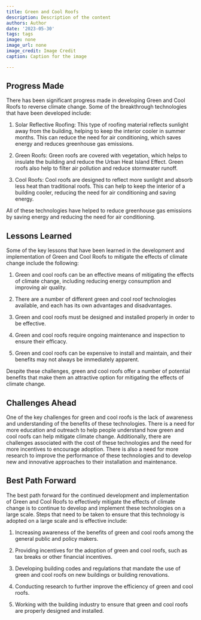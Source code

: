 ```yaml
---
title: Green and Cool Roofs
description: Description of the content
authors: Author
date: '2023-05-30'
tags: tags
image: none
image_url: none
image_credit: Image Credit
caption: Caption for the image

---
```




## Progress Made

There has been significant progress made in developing Green and Cool Roofs to reverse climate change. Some of the breakthrough technologies that have been developed include:

1. Solar Reflective Roofing: This type of roofing material reflects sunlight away from the building, helping to keep the interior cooler in summer months. This can reduce the need for air conditioning, which saves energy and reduces greenhouse gas emissions.

2. Green Roofs: Green roofs are covered with vegetation, which helps to insulate the building and reduce the Urban Heat Island Effect. Green roofs also help to filter air pollution and reduce stormwater runoff.

3. Cool Roofs: Cool roofs are designed to reflect more sunlight and absorb less heat than traditional roofs. This can help to keep the interior of a building cooler, reducing the need for air conditioning and saving energy.

All of these technologies have helped to reduce greenhouse gas emissions by saving energy and reducing the need for air conditioning.

## Lessons Learned

Some of the key lessons that have been learned in the development and implementation of Green and Cool Roofs to mitigate the effects of climate change include the following:

1. Green and cool roofs can be an effective means of mitigating the effects of climate change, including reducing energy consumption and improving air quality.

2. There are a number of different green and cool roof technologies available, and each has its own advantages and disadvantages.

3. Green and cool roofs must be designed and installed properly in order to be effective.

4. Green and cool roofs require ongoing maintenance and inspection to ensure their efficacy.

5. Green and cool roofs can be expensive to install and maintain, and their benefits may not always be immediately apparent.

Despite these challenges, green and cool roofs offer a number of potential benefits that make them an attractive option for mitigating the effects of climate change.

## Challenges Ahead

One of the key challenges for green and cool roofs is the lack of awareness and understanding of the benefits of these technologies. There is a need for more education and outreach to help people understand how green and cool roofs can help mitigate climate change. Additionally, there are challenges associated with the cost of these technologies and the need for more incentives to encourage adoption. There is also a need for more research to improve the performance of these technologies and to develop new and innovative approaches to their installation and maintenance.

## Best Path Forward

The best path forward for the continued development and implementation of Green and Cool Roofs to effectively mitigate the effects of climate change is to continue to develop and implement these technologies on a large scale. Steps that need to be taken to ensure that this technology is adopted on a large scale and is effective include:

1. Increasing awareness of the benefits of green and cool roofs among the general public and policy makers.

2. Providing incentives for the adoption of green and cool roofs, such as tax breaks or other financial incentives.

3. Developing building codes and regulations that mandate the use of green and cool roofs on new buildings or building renovations.

4. Conducting research to further improve the efficiency of green and cool roofs.

5. Working with the building industry to ensure that green and cool roofs are properly designed and installed.
